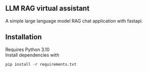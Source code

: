 ## LLM RAG virtual assistant

A simple large language model RAG chat application with fastapi.

## Installation
Requires Python 3.10  
Install dependencies with
```
pip install -r requirements.txt
```